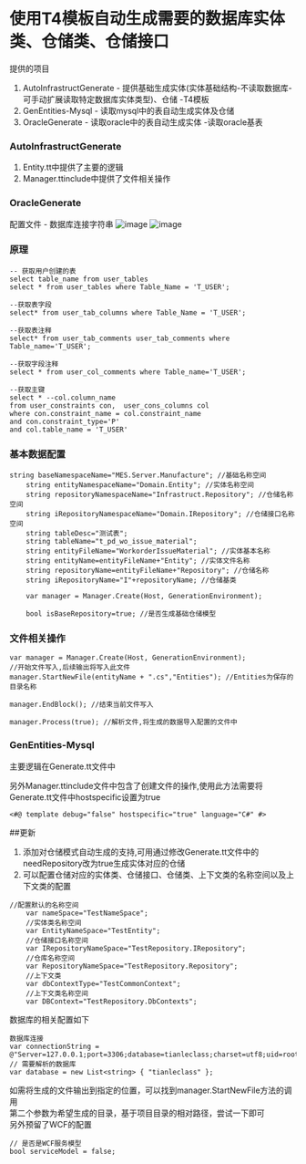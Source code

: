 # 使用T4模板自动生成需要的数据库实体类、仓储类、仓储接口

提供的项目
1. AutoInfrastructGenerate - 提供基础生成实体(实体基础结构-不读取数据库-可手动扩展读取特定数据库实体类型)、仓储 -T4模板
2. GenEntities-Mysql - 读取mysql中的表自动生成实体及仓储
3. OracleGenerate - 读取oracle中的表自动生成实体 -读取oracle基表

### AutoInfrastructGenerate
1. Entity.tt中提供了主要的逻辑
2. Manager.ttinclude中提供了文件相关操作

### OracleGenerate
配置文件 - 数据库连接字符串
![image](https://user-images.githubusercontent.com/13193677/148872674-41a57622-7744-48b6-b5c5-981fce7340ea.png)
![image](https://user-images.githubusercontent.com/13193677/148872787-b1445c99-daf6-4328-8fc3-bc7a8d2245d1.png)
### 原理
```
-- 获取用户创建的表
select table_name from user_tables 
select * from user_tables where Table_Name = 'T_USER';

--获取表字段
select* from user_tab_columns where Table_Name = 'T_USER';

--获取表注释
select* from user_tab_comments user_tab_comments where Table_name='T_USER';

--获取字段注释
select * from user_col_comments where Table_name='T_USER';

--获取主键
select * --col.column_name 
from user_constraints con,  user_cons_columns col 
where con.constraint_name = col.constraint_name 
and con.constraint_type='P' 
and col.table_name = 'T_USER'
```


### 基本数据配置
```
string baseNamespaceName="MES.Server.Manufacture"; //基础名称空间
    string entityNamespaceName="Domain.Entity"; //实体名称空间
    string repositoryNamespaceName="Infrastruct.Repository"; //仓储名称空间
    string iRepositoryNamespaceName="Domain.IRepository"; //仓储接口名称空间
    string tableDesc="测试表";
    string tableName="t_pd_wo_issue_material";
    string entityFileName="WorkorderIssueMaterial"; //实体基本名称
    string entityName=entityFileName+"Entity"; //实体文件名称
    string repositoryName=entityFileName+"Repository"; //仓储名称
    string iRepositoryName="I"+repositoryName; //仓储基类

    var manager = Manager.Create(Host, GenerationEnvironment);

    bool isBaseRepository=true; //是否生成基础仓储模型
```

### 文件相关操作
```
var manager = Manager.Create(Host, GenerationEnvironment);
//开始文件写入,后续输出将写入此文件
manager.StartNewFile(entityName + ".cs","Entities"); //Entities为保存的目录名称

manager.EndBlock(); //结束当前文件写入

manager.Process(true); //解析文件,将生成的数据导入配置的文件中
```

### GenEntities-Mysql
主要逻辑在Generate.tt文件中

另外Manager.ttinclude文件中包含了创建文件的操作,使用此方法需要将Generate.tt文件中hostspecific设置为true
```
<#@ template debug="false" hostspecific="true" language="C#" #>
```

##更新
1. 添加对仓储模式自动生成的支持,可用通过修改Generate.tt文件中的needRepository改为true生成实体对应的仓储  
2. 可以配置仓储对应的实体类、仓储接口、仓储类、上下文类的名称空间以及上下文类的配置
```
//配置默认的名称空间
	var nameSpace="TestNameSpace";
	//实体类名称空间
	var EntityNameSpace="TestEntity";
	//仓储接口名称空间
	var IRepositoryNameSpace="TestRepository.IRepository";
	//仓库名称空间
	var RepositoryNameSpace="TestRepository.Repository";
	//上下文类
	var dbContextType="TestCommonContext";
	//上下文类名称空间
	var DBContext="TestRepository.DbContexts";
```

数据库的相关配置如下 
```
数据库连接
var connectionString = @"Server=127.0.0.1;port=3306;database=tianleclass;charset=utf8;uid=root;password=root";
// 需要解析的数据库
var database = new List<string> { "tianleclass" };
```
如需将生成的文件输出到指定的位置，可以找到manager.StartNewFile方法的调用  
第二个参数为希望生成的目录，基于项目目录的相对路径，尝试一下即可  
另外预留了WCF的配置  
```
// 是否是WCF服务模型
bool serviceModel = false;
```
